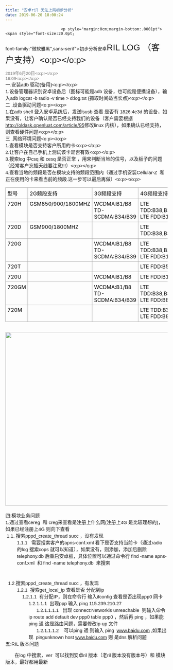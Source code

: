 ```yaml
---
title: "安卓ril 无法上网初步分析"
date: 2019-06-20 18:00:24
---
```




                            <p style="margin:0cm;margin-bottom:.0001pt"><span style="font-size:20.0pt;
font-family:&quot;微软雅黑&quot;,sans-serif">初步分析安卓</span><span lang="EN-US" style="font-size:
20.0pt;font-family:&quot;Calibri Light&quot;,sans-serif">RIL LOG </span><span style="font-size:20.0pt;font-family:&quot;微软雅黑&quot;,sans-serif">（客户支持）</span><span lang="EN-US" style="font-size:20.0pt;font-family:&quot;Calibri&quot;,sans-serif"><o:p></o:p></span></p><p style="margin:0cm;margin-bottom:.0001pt"><span lang="EN-US" style="font-size:
10.0pt;font-family:&quot;Calibri&quot;,sans-serif;color:#767676">2019</span><span style="font-size:10.0pt;font-family:&quot;微软雅黑&quot;,sans-serif;color:#767676">年</span><span lang="EN-US" style="font-size:10.0pt;font-family:&quot;Calibri&quot;,sans-serif;color:#767676">6</span><span style="font-size:10.0pt;font-family:&quot;微软雅黑&quot;,sans-serif;color:#767676">月</span><span lang="EN-US" style="font-size:10.0pt;font-family:&quot;Calibri&quot;,sans-serif;color:#767676">20</span><span style="font-size:10.0pt;font-family:&quot;微软雅黑&quot;,sans-serif;color:#767676">日</span><span lang="EN-US" style="font-size:10.0pt;font-family:&quot;Calibri&quot;,sans-serif;color:#767676"><o:p></o:p></span></p><p style="margin:0cm;margin-bottom:.0001pt"><span lang="EN-US" style="font-size:
10.0pt;font-family:&quot;Calibri&quot;,sans-serif;color:#767676">16:09<o:p></o:p></span></p><p style="margin:0cm;margin-bottom:.0001pt"><span style="font-size:11.0pt;
font-family:&quot;微软雅黑&quot;,sans-serif">一</span><span lang="EN-US" style="font-size:11.0pt;
font-family:&quot;Calibri&quot;,sans-serif">.</span><span style="font-size:11.0pt;
font-family:&quot;微软雅黑&quot;,sans-serif">安装</span><span lang="EN-US" style="font-size:11.0pt;
font-family:&quot;Calibri&quot;,sans-serif">adb </span><span style="font-size:11.0pt;
font-family:&quot;微软雅黑&quot;,sans-serif">驱动<span lang="EN-US">(</span>备用<span lang="EN-US">)</span></span><span lang="EN-US" style="font-size:11.0pt;font-family:&quot;Calibri&quot;,sans-serif"><o:p></o:p></span></p><p style="margin:0cm;margin-bottom:.0001pt"><span lang="EN-US" style="font-size:
11.0pt;font-family:&quot;Calibri&quot;,sans-serif">1.</span><span style="font-size:11.0pt;
font-family:&quot;微软雅黑&quot;,sans-serif">设备管理器识别安卓设备后（图标可能是<span lang="EN-US">adb </span>设备，也可能是便携设备），输入<span lang="EN-US">adb logcat -b radio -v time &gt; d:log.txt (</span>抓取时间适当长点<span lang="EN-US">)</span></span><span lang="EN-US" style="font-size:11.0pt;font-family:
&quot;Calibri&quot;,sans-serif"><o:p></o:p></span></p><p style="margin:0cm;margin-bottom:.0001pt"><span style="font-size:11.0pt;
font-family:&quot;微软雅黑&quot;,sans-serif">二<span lang="EN-US"> ,</span>设备驱动问题<span lang="EN-US"><o:p></o:p></span></span></p><p style="margin:0cm;margin-bottom:.0001pt"><span lang="EN-US" style="font-size:
11.0pt;font-family:&quot;Calibri&quot;,sans-serif">1.</span><span style="font-size:11.0pt;
font-family:&quot;微软雅黑&quot;,sans-serif">在<span lang="EN-US">adb shell </span>登入安卓系统后，发送<span lang="EN-US">lsusb </span>查看 是否有<span lang="EN-US"> 1826:4e3d </span>的设备，如果没有，让客户确认是否已经支持我们的设备（客户需要根据</span><span lang="EN-US"><a href="http://oldask.openluat.com/article/95">http://oldask.openluat.com/article/95</a></span><span style="font-size:11.0pt;font-family:&quot;微软雅黑&quot;,sans-serif">修改<span lang="EN-US">linux
</span>内核），如果确认已经支持，则查看硬件问题</span><span lang="EN-US" style="font-size:11.0pt;
font-family:&quot;Calibri&quot;,sans-serif"><o:p></o:p></span></p><p style="margin:0cm;margin-bottom:.0001pt"><span style="font-size:11.0pt;
font-family:&quot;微软雅黑&quot;,sans-serif">三 </span><span lang="EN-US" style="font-size:11.0pt;
font-family:&quot;Calibri&quot;,sans-serif">,</span><span style="font-size:11.0pt;
font-family:&quot;微软雅黑&quot;,sans-serif">网络环境问题</span><span lang="EN-US" style="font-size:
11.0pt;font-family:&quot;Calibri&quot;,sans-serif"><o:p></o:p></span></p><p style="margin:0cm;margin-bottom:.0001pt"><span lang="EN-US" style="font-size:
11.0pt;font-family:&quot;Calibri&quot;,sans-serif">1.</span><span style="font-size:11.0pt;
font-family:&quot;微软雅黑&quot;,sans-serif">查看模块是否支持客户所用的卡</span><span lang="EN-US" style="font-size:11.0pt;font-family:&quot;Calibri&quot;,sans-serif"><o:p></o:p></span></p><p style="margin:0cm;margin-bottom:.0001pt"><span lang="EN-US" style="font-size:
11.0pt;font-family:&quot;Calibri&quot;,sans-serif">2.</span><span style="font-size:11.0pt;
font-family:&quot;微软雅黑&quot;,sans-serif">让客户在自己手机上测试该卡是否有效</span><span lang="EN-US" style="font-size:11.0pt;font-family:&quot;Calibri&quot;,sans-serif"><o:p></o:p></span></p><p style="margin:0cm;margin-bottom:.0001pt"><span lang="EN-US" style="font-size:
11.0pt;font-family:&quot;Calibri&quot;,sans-serif">3.</span><span style="font-size:11.0pt;
font-family:&quot;微软雅黑&quot;,sans-serif">搜索</span><span lang="EN-US" style="font-size:11.0pt;
font-family:&quot;Calibri&quot;,sans-serif">log</span><span lang="EN-US" style="font-size:
11.0pt;font-family:&quot;微软雅黑&quot;,sans-serif"> </span><span style="font-size:11.0pt;
font-family:&quot;微软雅黑&quot;,sans-serif">中<span lang="EN-US">csq </span>和<span lang="EN-US">
cesq </span>是否正常 ，用来判断当地的信号，以及板子的问题（经常客户忘插天线要注意</span><span lang="EN-US" style="font-size:11.0pt;font-family:&quot;Calibri&quot;,sans-serif">!!!</span><span style="font-size:11.0pt;font-family:&quot;微软雅黑&quot;,sans-serif">）</span><span lang="EN-US" style="font-size:11.0pt;font-family:&quot;Calibri&quot;,sans-serif"><o:p></o:p></span></p><p style="margin:0cm;margin-bottom:.0001pt"><span lang="EN-US" style="font-size:
11.0pt;font-family:&quot;Calibri&quot;,sans-serif">4.</span><span style="font-size:11.0pt;
font-family:&quot;微软雅黑&quot;,sans-serif">查看当地的频段是否在模块支持的频段范围内（通过手机安装</span><span lang="EN-US" style="font-size:11.0pt;font-family:&quot;Calibri&quot;,sans-serif">Cellular-Z&nbsp; </span><span style="font-size:11.0pt;
font-family:&quot;微软雅黑&quot;,sans-serif">和正在使用的卡来看当前的频段</span><span lang="EN-US" style="font-size:11.0pt;font-family:&quot;Calibri&quot;,sans-serif">.</span><span style="font-size:11.0pt;font-family:&quot;微软雅黑&quot;,sans-serif">这一步可以最后再做）</span><span lang="EN-US" style="font-size:11.0pt;font-family:&quot;Calibri&quot;,sans-serif"><o:p></o:p></span></p><table class="MsoNormalTable" border="1" cellspacing="0" cellpadding="0" title="" summary="" style="border: none;">
 <tbody><tr>
  <td width="64" valign="top" style="width:48.0pt;border:solid #A3A3A3 1.0pt;
  padding:4.0pt 4.0pt 4.0pt 4.0pt">
  <p style="margin:0cm;margin-bottom:.0001pt"><span style="color:windowtext">型号<span lang="EN-US"><o:p></o:p></span></span></p>
  </td>
  <td width="165" valign="top" style="width:123.75pt;border:solid #A3A3A3 1.0pt;
  border-left:none;mso-border-left-alt:solid #A3A3A3 1.0pt;padding:4.0pt 4.0pt 4.0pt 4.0pt">
  <p style="margin:0cm;margin-bottom:.0001pt"><span lang="EN-US" style="color:windowtext">2G</span><span style="color:windowtext">频段支持<span lang="EN-US"><o:p></o:p></span></span></p>
  </td>
  <td width="149" valign="top" style="width:111.75pt;border:solid #A3A3A3 1.0pt;
  border-left:none;mso-border-left-alt:solid #A3A3A3 1.0pt;padding:4.0pt 4.0pt 4.0pt 4.0pt">
  <p style="margin:0cm;margin-bottom:.0001pt"><span lang="EN-US" style="color:windowtext">3G</span><span style="color:windowtext">频段支持<span lang="EN-US"><o:p></o:p></span></span></p>
  </td>
  <td width="178" valign="top" style="width:133.65pt;border:solid #A3A3A3 1.0pt;
  border-left:none;mso-border-left-alt:solid #A3A3A3 1.0pt;padding:4.0pt 4.0pt 4.0pt 4.0pt">
  <p style="margin:0cm;margin-bottom:.0001pt"><span lang="EN-US" style="color:windowtext">4G</span><span style="color:windowtext">频段支持<span lang="EN-US"><o:p></o:p></span></span></p>
  </td>
 </tr>
 <tr>
  <td width="64" valign="top" style="width:48.0pt;border:solid #A3A3A3 1.0pt;
  border-top:none;mso-border-top-alt:solid #A3A3A3 1.0pt;padding:4.0pt 4.0pt 4.0pt 4.0pt">
  <p style="margin:0cm;margin-bottom:.0001pt"><span lang="EN-US" style="color:windowtext">720H<o:p></o:p></span></p>
  </td>
  <td width="167" valign="top" style="width:125.15pt;border-top:none;border-left:
  none;border-bottom:solid #A3A3A3 1.0pt;border-right:solid #A3A3A3 1.0pt;
  mso-border-top-alt:solid #A3A3A3 1.0pt;mso-border-left-alt:solid #A3A3A3 1.0pt;
  padding:4.0pt 4.0pt 4.0pt 4.0pt">
  <p style="margin:0cm;margin-bottom:.0001pt"><span lang="EN-US" style="color:windowtext">GSM850/900/1800MHZ<o:p></o:p></span></p>
  </td>
  <td width="151" valign="top" style="width:113.2pt;border-top:none;border-left:
  none;border-bottom:solid #A3A3A3 1.0pt;border-right:solid #A3A3A3 1.0pt;
  mso-border-top-alt:solid #A3A3A3 1.0pt;mso-border-left-alt:solid #A3A3A3 1.0pt;
  padding:4.0pt 4.0pt 4.0pt 4.0pt">
  <p style="margin:0cm;margin-bottom:.0001pt"><span lang="EN-US" style="color:windowtext">WCDMA:B1/B8<o:p></o:p></span></p>
  <p style="margin:0cm;margin-bottom:.0001pt"><span lang="EN-US" style="color:windowtext">TD-SCDMA:B34/B39<o:p></o:p></span></p>
  </td>
  <td width="199" valign="top" style="width:149.2pt;border-top:none;border-left:
  none;border-bottom:solid #A3A3A3 1.0pt;border-right:solid #A3A3A3 1.0pt;
  mso-border-top-alt:solid #A3A3A3 1.0pt;mso-border-left-alt:solid #A3A3A3 1.0pt;
  padding:4.0pt 4.0pt 4.0pt 4.0pt">
  <p style="margin:0cm;margin-bottom:.0001pt"><span lang="EN-US" style="color:windowtext">LTE TDD:B38,B39,B40,B41<o:p></o:p></span></p>
  <p style="margin:0cm;margin-bottom:.0001pt"><span lang="EN-US" style="color:windowtext">LTE FDD:B1,B3,B5,B8<o:p></o:p></span></p>
  </td>
 </tr>
 <tr>
  <td width="64" valign="top" style="width:48.0pt;border:solid #A3A3A3 1.0pt;
  border-top:none;mso-border-top-alt:solid #A3A3A3 1.0pt;padding:4.0pt 4.0pt 4.0pt 4.0pt">
  <p style="margin:0cm;margin-bottom:.0001pt"><span lang="EN-US" style="color:windowtext">720D<o:p></o:p></span></p>
  </td>
  <td width="165" valign="top" style="width:123.75pt;border-top:none;border-left:
  none;border-bottom:solid #A3A3A3 1.0pt;border-right:solid #A3A3A3 1.0pt;
  mso-border-top-alt:solid #A3A3A3 1.0pt;mso-border-left-alt:solid #A3A3A3 1.0pt;
  padding:4.0pt 4.0pt 4.0pt 4.0pt">
  <p style="margin:0cm;margin-bottom:.0001pt"><span lang="EN-US" style="color:windowtext">GSM900/1800MHZ<o:p></o:p></span></p>
  </td>
  <td width="149" valign="top" style="width:111.75pt;border-top:none;border-left:
  none;border-bottom:solid #A3A3A3 1.0pt;border-right:solid #A3A3A3 1.0pt;
  mso-border-top-alt:solid #A3A3A3 1.0pt;mso-border-left-alt:solid #A3A3A3 1.0pt;
  padding:4.0pt 4.0pt 4.0pt 4.0pt">
  <p style="margin:0cm;margin-bottom:.0001pt"><span lang="EN-US" style="font-size:11.0pt;font-family:&quot;Calibri&quot;,sans-serif;color:windowtext">&nbsp;<o:p></o:p></span></p>
  </td>
  <td width="199" valign="top" style="width:149.2pt;border-top:none;border-left:
  none;border-bottom:solid #A3A3A3 1.0pt;border-right:solid #A3A3A3 1.0pt;
  mso-border-top-alt:solid #A3A3A3 1.0pt;mso-border-left-alt:solid #A3A3A3 1.0pt;
  padding:4.0pt 4.0pt 4.0pt 4.0pt">
  <p style="margin:0cm;margin-bottom:.0001pt"><span lang="EN-US" style="color:windowtext">LTE TDD:B38,B39,B40,B41<o:p></o:p></span></p>
  </td>
 </tr>
 <tr>
  <td width="64" valign="top" style="width:48.0pt;border:solid #A3A3A3 1.0pt;
  border-top:none;mso-border-top-alt:solid #A3A3A3 1.0pt;padding:4.0pt 4.0pt 4.0pt 4.0pt">
  <p style="margin:0cm;margin-bottom:.0001pt"><span lang="EN-US" style="color:windowtext">720G<o:p></o:p></span></p>
  </td>
  <td width="165" valign="top" style="width:123.75pt;border-top:none;border-left:
  none;border-bottom:solid #A3A3A3 1.0pt;border-right:solid #A3A3A3 1.0pt;
  mso-border-top-alt:solid #A3A3A3 1.0pt;mso-border-left-alt:solid #A3A3A3 1.0pt;
  padding:4.0pt 4.0pt 4.0pt 4.0pt">
  <p style="margin:0cm;margin-bottom:.0001pt"><span lang="EN-US" style="font-size:11.0pt;font-family:&quot;Calibri&quot;,sans-serif;color:windowtext">&nbsp;<o:p></o:p></span></p>
  </td>
  <td width="151" valign="top" style="width:113.2pt;border-top:none;border-left:
  none;border-bottom:solid #A3A3A3 1.0pt;border-right:solid #A3A3A3 1.0pt;
  mso-border-top-alt:solid #A3A3A3 1.0pt;mso-border-left-alt:solid #A3A3A3 1.0pt;
  padding:4.0pt 4.0pt 4.0pt 4.0pt">
  <p style="margin:0cm;margin-bottom:.0001pt"><span lang="EN-US" style="color:windowtext">WCDMA:B1/B8<o:p></o:p></span></p>
  <p style="margin:0cm;margin-bottom:.0001pt"><span lang="EN-US" style="color:windowtext">TD-SCDMA:B34/B39<o:p></o:p></span></p>
  </td>
  <td width="199" valign="top" style="width:149.2pt;border-top:none;border-left:
  none;border-bottom:solid #A3A3A3 1.0pt;border-right:solid #A3A3A3 1.0pt;
  mso-border-top-alt:solid #A3A3A3 1.0pt;mso-border-left-alt:solid #A3A3A3 1.0pt;
  padding:4.0pt 4.0pt 4.0pt 4.0pt">
  <p style="margin:0cm;margin-bottom:.0001pt"><span lang="EN-US" style="color:windowtext">LTE TDD:B38,B39,B40,B41<o:p></o:p></span></p>
  <p style="margin:0cm;margin-bottom:.0001pt"><span lang="EN-US" style="color:windowtext">LTE FDD:B1,B3,B5,B8<o:p></o:p></span></p>
  </td>
 </tr>
 <tr>
  <td width="64" valign="top" style="width:48.0pt;border:solid #A3A3A3 1.0pt;
  border-top:none;mso-border-top-alt:solid #A3A3A3 1.0pt;padding:4.0pt 4.0pt 4.0pt 4.0pt">
  <p style="margin:0cm;margin-bottom:.0001pt"><span lang="EN-US" style="color:windowtext">720T<o:p></o:p></span></p>
  </td>
  <td width="165" valign="top" style="width:123.75pt;border-top:none;border-left:
  none;border-bottom:solid #A3A3A3 1.0pt;border-right:solid #A3A3A3 1.0pt;
  mso-border-top-alt:solid #A3A3A3 1.0pt;mso-border-left-alt:solid #A3A3A3 1.0pt;
  padding:4.0pt 4.0pt 4.0pt 4.0pt">
  <p style="margin:0cm;margin-bottom:.0001pt"><span lang="EN-US" style="font-size:11.0pt;font-family:&quot;Calibri&quot;,sans-serif;color:windowtext">&nbsp;<o:p></o:p></span></p>
  </td>
  <td width="149" valign="top" style="width:111.75pt;border-top:none;border-left:
  none;border-bottom:solid #A3A3A3 1.0pt;border-right:solid #A3A3A3 1.0pt;
  mso-border-top-alt:solid #A3A3A3 1.0pt;mso-border-left-alt:solid #A3A3A3 1.0pt;
  padding:4.0pt 4.0pt 4.0pt 4.0pt">
  <p style="margin:0cm;margin-bottom:.0001pt"><span lang="EN-US" style="font-size:11.0pt;font-family:&quot;Calibri&quot;,sans-serif;color:windowtext">&nbsp;<o:p></o:p></span></p>
  </td>
  <td width="178" valign="top" style="width:133.65pt;border-top:none;border-left:
  none;border-bottom:solid #A3A3A3 1.0pt;border-right:solid #A3A3A3 1.0pt;
  mso-border-top-alt:solid #A3A3A3 1.0pt;mso-border-left-alt:solid #A3A3A3 1.0pt;
  padding:4.0pt 4.0pt 4.0pt 4.0pt">
  <p style="margin:0cm;margin-bottom:.0001pt"><span lang="EN-US" style="color:windowtext">LTE FDD:B5<o:p></o:p></span></p>
  </td>
 </tr>
 <tr>
  <td width="64" valign="top" style="width:48.0pt;border:solid #A3A3A3 1.0pt;
  border-top:none;mso-border-top-alt:solid #A3A3A3 1.0pt;padding:4.0pt 4.0pt 4.0pt 4.0pt">
  <p style="margin:0cm;margin-bottom:.0001pt"><span lang="EN-US" style="color:windowtext">720U<o:p></o:p></span></p>
  </td>
  <td width="165" valign="top" style="width:123.75pt;border-top:none;border-left:
  none;border-bottom:solid #A3A3A3 1.0pt;border-right:solid #A3A3A3 1.0pt;
  mso-border-top-alt:solid #A3A3A3 1.0pt;mso-border-left-alt:solid #A3A3A3 1.0pt;
  padding:4.0pt 4.0pt 4.0pt 4.0pt">
  <p style="margin:0cm;margin-bottom:.0001pt"><span lang="EN-US" style="font-size:11.0pt;font-family:&quot;Calibri&quot;,sans-serif;color:windowtext">&nbsp;<o:p></o:p></span></p>
  </td>
  <td width="149" valign="top" style="width:111.75pt;border-top:none;border-left:
  none;border-bottom:solid #A3A3A3 1.0pt;border-right:solid #A3A3A3 1.0pt;
  mso-border-top-alt:solid #A3A3A3 1.0pt;mso-border-left-alt:solid #A3A3A3 1.0pt;
  padding:4.0pt 4.0pt 4.0pt 4.0pt">
  <p style="margin:0cm;margin-bottom:.0001pt"><span lang="EN-US" style="color:windowtext">WCDMA:B1/B8<o:p></o:p></span></p>
  </td>
  <td width="189" valign="top" style="width:141.7pt;border-top:none;border-left:
  none;border-bottom:solid #A3A3A3 1.0pt;border-right:solid #A3A3A3 1.0pt;
  mso-border-top-alt:solid #A3A3A3 1.0pt;mso-border-left-alt:solid #A3A3A3 1.0pt;
  padding:4.0pt 4.0pt 4.0pt 4.0pt">
  <p style="margin:0cm;margin-bottom:.0001pt"><span lang="EN-US" style="color:windowtext">LTE FDD:B1,B3,B5,B8<o:p></o:p></span></p>
  </td>
 </tr>
 <tr>
  <td width="64" valign="top" style="width:48.0pt;border:solid #A3A3A3 1.0pt;
  border-top:none;mso-border-top-alt:solid #A3A3A3 1.0pt;padding:4.0pt 4.0pt 4.0pt 4.0pt">
  <p style="margin:0cm;margin-bottom:.0001pt"><span lang="EN-US" style="color:windowtext">720GM<o:p></o:p></span></p>
  </td>
  <td width="165" valign="top" style="width:123.75pt;border-top:none;border-left:
  none;border-bottom:solid #A3A3A3 1.0pt;border-right:solid #A3A3A3 1.0pt;
  mso-border-top-alt:solid #A3A3A3 1.0pt;mso-border-left-alt:solid #A3A3A3 1.0pt;
  padding:4.0pt 4.0pt 4.0pt 4.0pt">
  <p style="margin:0cm;margin-bottom:.0001pt"><span lang="EN-US" style="font-size:11.0pt;font-family:&quot;Calibri&quot;,sans-serif;color:windowtext">&nbsp;<o:p></o:p></span></p>
  </td>
  <td width="151" valign="top" style="width:113.2pt;border-top:none;border-left:
  none;border-bottom:solid #A3A3A3 1.0pt;border-right:solid #A3A3A3 1.0pt;
  mso-border-top-alt:solid #A3A3A3 1.0pt;mso-border-left-alt:solid #A3A3A3 1.0pt;
  padding:4.0pt 4.0pt 4.0pt 4.0pt">
  <p style="margin:0cm;margin-bottom:.0001pt"><span lang="EN-US" style="color:windowtext">WCDMA:B1/B8<o:p></o:p></span></p>
  <p style="margin:0cm;margin-bottom:.0001pt"><span lang="EN-US" style="color:windowtext">TD-SCDMA:B34/B39<o:p></o:p></span></p>
  </td>
  <td width="199" valign="top" style="width:149.2pt;border-top:none;border-left:
  none;border-bottom:solid #A3A3A3 1.0pt;border-right:solid #A3A3A3 1.0pt;
  mso-border-top-alt:solid #A3A3A3 1.0pt;mso-border-left-alt:solid #A3A3A3 1.0pt;
  padding:4.0pt 4.0pt 4.0pt 4.0pt">
  <p style="margin:0cm;margin-bottom:.0001pt"><span lang="EN-US" style="color:windowtext">LTE TDD:B38,B39,B40,B41<o:p></o:p></span></p>
  <p style="margin:0cm;margin-bottom:.0001pt"><span lang="EN-US" style="color:windowtext">LTE FDD:B8<o:p></o:p></span></p>
  </td>
 </tr>
 <tr>
  <td width="64" valign="top" style="width:48.0pt;border:solid #A3A3A3 1.0pt;
  border-top:none;mso-border-top-alt:solid #A3A3A3 1.0pt;padding:4.0pt 4.0pt 4.0pt 4.0pt">
  <p style="margin:0cm;margin-bottom:.0001pt"><span lang="EN-US" style="color:windowtext">720M<o:p></o:p></span></p>
  </td>
  <td width="165" valign="top" style="width:123.75pt;border-top:none;border-left:
  none;border-bottom:solid #A3A3A3 1.0pt;border-right:solid #A3A3A3 1.0pt;
  mso-border-top-alt:solid #A3A3A3 1.0pt;mso-border-left-alt:solid #A3A3A3 1.0pt;
  padding:4.0pt 4.0pt 4.0pt 4.0pt">
  <p style="margin:0cm;margin-bottom:.0001pt"><span lang="EN-US" style="font-size:11.0pt;font-family:&quot;Calibri&quot;,sans-serif;color:windowtext">&nbsp;<o:p></o:p></span></p>
  </td>
  <td width="149" valign="top" style="width:111.75pt;border-top:none;border-left:
  none;border-bottom:solid #A3A3A3 1.0pt;border-right:solid #A3A3A3 1.0pt;
  mso-border-top-alt:solid #A3A3A3 1.0pt;mso-border-left-alt:solid #A3A3A3 1.0pt;
  padding:4.0pt 4.0pt 4.0pt 4.0pt">
  <p style="margin:0cm;margin-bottom:.0001pt"><span lang="EN-US" style="font-size:11.0pt;font-family:&quot;Calibri&quot;,sans-serif;color:windowtext">&nbsp;<o:p></o:p></span></p>
  </td>
  <td width="178" valign="top" style="width:133.65pt;border-top:none;border-left:
  none;border-bottom:solid #A3A3A3 1.0pt;border-right:solid #A3A3A3 1.0pt;
  mso-border-top-alt:solid #A3A3A3 1.0pt;mso-border-left-alt:solid #A3A3A3 1.0pt;
  padding:4.0pt 4.0pt 4.0pt 4.0pt">
  <p style="margin:0cm;margin-bottom:.0001pt"><span lang="EN-US" style="color:windowtext">LTE TDD:B39<o:p></o:p></span></p>
  <p style="margin:0cm;margin-bottom:.0001pt"><span lang="EN-US" style="color:windowtext">LTE FDD:B8<o:p></o:p></span></p>
  </td>
 </tr>
</tbody></table><p style="margin:0cm;margin-bottom:.0001pt"><span lang="EN-US" style="font-size:
11.0pt;font-family:&quot;Calibri&quot;,sans-serif">&nbsp;<o:p></o:p></span></p><p style="margin:0cm;margin-bottom:.0001pt"><img src="http://oldask.openluat.com/image/show/attachments-2019-06-iL3g3c1C5d0b596d56a9c.jpg" class="img-responsive" style="width: 540px;"><span lang="EN-US" style="font-size:
11.0pt;font-family:&quot;Calibri&quot;,sans-serif;mso-no-proof:yes"><span style="font-size: 11pt; font-family: 微软雅黑, sans-serif;"><br></span></span></p><p style="margin:0cm;margin-bottom:.0001pt"><span lang="EN-US" style="font-size:
11.0pt;font-family:&quot;Calibri&quot;,sans-serif;mso-no-proof:yes"><span style="font-size: 11pt; font-family: 微软雅黑, sans-serif;"><br></span></span></p><p style="margin:0cm;margin-bottom:.0001pt"><span lang="EN-US" style="font-size:
11.0pt;font-family:&quot;Calibri&quot;,sans-serif;mso-no-proof:yes"><span style="font-size: 11pt; font-family: 微软雅黑, sans-serif;">四</span><span lang="EN-US" style="font-size: 11pt;">:</span><span style="font-size: 11pt; font-family: 微软雅黑, sans-serif;">模块业务问题</span></span></p><p style="margin:0cm;margin-bottom:.0001pt"><span lang="EN-US" style="font-size:
11.0pt;font-family:&quot;Calibri&quot;,sans-serif">1.</span><span style="font-size:11.0pt;
font-family:&quot;微软雅黑&quot;,sans-serif">通过查看</span><span lang="EN-US" style="font-size:
11.0pt;font-family:&quot;Calibri&quot;,sans-serif">cereg</span><span lang="EN-US" style="font-size:11.0pt;font-family:&quot;微软雅黑&quot;,sans-serif">&nbsp; </span><span style="font-size:11.0pt;
font-family:&quot;微软雅黑&quot;,sans-serif">和<span lang="EN-US"> creg</span>来查看是注册上什么网<span lang="EN-US">(</span>注册上<span lang="EN-US">4G </span>是比较理想的<span lang="EN-US">)</span>，如果已经注册上</span><span lang="EN-US" style="font-size:11.0pt;font-family:&quot;Calibri&quot;,sans-serif">4G </span><span style="font-size:11.0pt;font-family:&quot;微软雅黑&quot;,sans-serif">则向下查看</span><span lang="EN-US" style="font-size:11.0pt;font-family:&quot;Calibri&quot;,sans-serif"><o:p></o:p></span></p><p style="margin:0cm;margin-bottom:.0001pt"><span lang="EN-US" style="font-size:
11.0pt;font-family:&quot;微软雅黑&quot;,sans-serif">&nbsp;1.1. </span><span style="font-size:11.0pt;
font-family:&quot;微软雅黑&quot;,sans-serif">搜索</span><span lang="EN-US" style="font-size:11.0pt;
font-family:&quot;Calibri&quot;,sans-serif">pppd_create_thread succ</span><span lang="EN-US" style="font-size:11.0pt;font-family:&quot;微软雅黑&quot;,sans-serif"> </span><span style="font-size:11.0pt;font-family:&quot;微软雅黑&quot;,sans-serif">，没有发现</span><span lang="EN-US" style="font-size:11.0pt;font-family:&quot;Calibri&quot;,sans-serif"><o:p></o:p></span></p><p style="margin-top:0cm;margin-right:0cm;margin-bottom:0cm;margin-left:27.0pt;
margin-bottom:.0001pt"><span lang="EN-US" style="font-size:11.0pt;font-family:
&quot;Calibri&quot;,sans-serif">1.1.1&nbsp;&nbsp; </span><span style="font-size:11.0pt;font-family:&quot;微软雅黑&quot;,sans-serif">需要搜索客户的</span><span lang="EN-US" style="font-size:11.0pt;font-family:&quot;Calibri&quot;,sans-serif">apns-conf.xml
</span><span style="font-size:11.0pt;font-family:&quot;微软雅黑&quot;,sans-serif">看下是否支持当前卡（通过radio 的log 搜索cops 就可以知道），如果没有，则添加，添加后删除<span lang="EN-US">telephony.db </span>后重启安卓板，具体位置可以通过命令行 </span><span lang="EN-US" style="font-size:11.0pt;font-family:&quot;Calibri&quot;,sans-serif">find</span><span lang="EN-US" style="font-size:11.0pt;font-family:&quot;微软雅黑&quot;,sans-serif"> -name </span><span lang="EN-US" style="font-size:11.0pt;font-family:&quot;Calibri&quot;,sans-serif">apns-conf.xml&nbsp; </span><span style="font-size:11.0pt;
font-family:&quot;微软雅黑&quot;,sans-serif">和 </span><span lang="EN-US" style="font-size:11.0pt;
font-family:&quot;Calibri&quot;,sans-serif">find</span><span lang="EN-US" style="font-size:
11.0pt;font-family:&quot;微软雅黑&quot;,sans-serif"> -name telephony.db</span><span lang="EN-US" style="font-size:11.0pt;font-family:&quot;Calibri&quot;,sans-serif">&nbsp; </span><span style="font-size:11.0pt;
font-family:&quot;微软雅黑&quot;,sans-serif">来搜索</span><span lang="EN-US" style="font-size:
11.0pt;font-family:&quot;Calibri&quot;,sans-serif"><o:p></o:p></span></p><p><cite><span lang="EN-US" style="font-size:9.0pt;font-family:&quot;Calibri&quot;,sans-serif;
mso-bidi-font-family:宋体;color:#595959">&nbsp;</span></cite><span lang="EN-US" style="font-size:11.0pt;font-family:&quot;Calibri&quot;,sans-serif"><o:p></o:p></span></p><p style="margin:0cm;margin-bottom:.0001pt"><span lang="EN-US" style="font-size:
11.0pt;font-family:&quot;Calibri&quot;,sans-serif">&nbsp;
1.2.</span><span style="font-size:11.0pt;font-family:&quot;微软雅黑&quot;,sans-serif">搜索</span><span lang="EN-US" style="font-size:11.0pt;font-family:&quot;Calibri&quot;,sans-serif">pppd_create_thread
succ</span><span lang="EN-US" style="font-size:11.0pt;font-family:&quot;微软雅黑&quot;,sans-serif">
</span><span style="font-size:11.0pt;font-family:&quot;微软雅黑&quot;,sans-serif">，有发现</span><span lang="EN-US" style="font-size:11.0pt;font-family:&quot;Calibri&quot;,sans-serif"><o:p></o:p></span></p><p style="margin-top:0cm;margin-right:0cm;margin-bottom:0cm;margin-left:27.0pt;
margin-bottom:.0001pt"><span lang="EN-US" style="font-size:11.0pt;font-family:
&quot;Calibri&quot;,sans-serif">1.2.1</span><span lang="EN-US" style="font-size:11.0pt;
font-family:&quot;微软雅黑&quot;,sans-serif">&nbsp; </span><span style="font-size:11.0pt;font-family:&quot;微软雅黑&quot;,sans-serif">搜索</span><span lang="EN-US" style="font-size:11.0pt;font-family:&quot;Calibri&quot;,sans-serif">get_local_ip
</span><span style="font-size:11.0pt;font-family:&quot;微软雅黑&quot;,sans-serif">查看是否 分配到<span lang="EN-US">ip</span></span><span lang="EN-US" style="font-size:11.0pt;font-family:
&quot;Calibri&quot;,sans-serif"><o:p></o:p></span></p><p style="margin-top:0cm;margin-right:0cm;margin-bottom:0cm;margin-left:27.0pt;
margin-bottom:.0001pt"><span lang="EN-US" style="font-size:11.0pt;font-family:
&quot;微软雅黑&quot;,sans-serif">&nbsp;&nbsp;&nbsp; </span><span lang="EN-US" style="font-size:11.0pt;font-family:&quot;Calibri&quot;,sans-serif">1.2.1.1</span><span lang="EN-US" style="font-size:11.0pt;font-family:&quot;微软雅黑&quot;,sans-serif">&nbsp; </span><span style="font-size:11.0pt;
font-family:&quot;微软雅黑&quot;,sans-serif">有分配</span><span lang="EN-US" style="font-size:
11.0pt;font-family:&quot;Calibri&quot;,sans-serif">IP</span><span style="font-size:11.0pt;
font-family:&quot;微软雅黑&quot;,sans-serif">，则在命令行 输入<span lang="EN-US">ifconfig </span>查看是否出现<span lang="EN-US">ppp0 </span>网卡</span><span lang="EN-US" style="font-size:11.0pt;
font-family:&quot;Calibri&quot;,sans-serif"><o:p></o:p></span></p><p style="margin-top:0cm;margin-right:0cm;margin-bottom:0cm;margin-left:54.0pt;
margin-bottom:.0001pt"><span lang="EN-US" style="font-size:11.0pt;font-family:
&quot;Calibri&quot;,sans-serif">1.2.1.1.1&nbsp; </span><span style="font-size:11.0pt;font-family:&quot;微软雅黑&quot;,sans-serif">出现</span><span lang="EN-US" style="font-size:11.0pt;font-family:&quot;Calibri&quot;,sans-serif">ppp </span><span style="font-size:11.0pt;font-family:&quot;微软雅黑&quot;,sans-serif">输入<span lang="EN-US"> ping
115.239.210.27</span></span><span lang="EN-US" style="font-size:11.0pt;
font-family:&quot;Calibri&quot;,sans-serif"><o:p></o:p></span></p><p style="margin-top:0cm;margin-right:0cm;margin-bottom:0cm;margin-left:54.0pt;
margin-bottom:.0001pt"><span lang="EN-US" style="font-size:11.0pt;font-family:
&quot;微软雅黑&quot;,sans-serif">&nbsp;&nbsp;&nbsp;&nbsp;&nbsp; </span><span lang="EN-US" style="font-size:11.0pt;font-family:&quot;Calibri&quot;,sans-serif">1.2.1.1.1.1&nbsp;&nbsp; </span><span style="font-size:11.0pt;
font-family:&quot;微软雅黑&quot;,sans-serif">出现<span lang="EN-US"> connect:Networkis unreachable&nbsp; </span>则输入命令<span lang="EN-US">&nbsp; ip route add default dev ppp0 table ppp0 </span>，然后再<span lang="EN-US"> ping </span>，如果能<span lang="EN-US"> ping </span>通 这是路由问题，需要修改<span lang="EN-US">ip-up </span>文件</span><span lang="EN-US" style="font-size:11.0pt;
font-family:&quot;Calibri&quot;,sans-serif"><o:p></o:p></span></p><p style="margin-top:0cm;margin-right:0cm;margin-bottom:0cm;margin-left:54.0pt;
margin-bottom:.0001pt"><span lang="EN-US" style="font-size:11.0pt;font-family:
&quot;微软雅黑&quot;,sans-serif">&nbsp;&nbsp;&nbsp;&nbsp;&nbsp; </span><span lang="EN-US" style="font-size:11.0pt;font-family:&quot;Calibri&quot;,sans-serif">1.2.1.1.1.2&nbsp;&nbsp;&nbsp; </span><span style="font-size:11.0pt;
font-family:&quot;微软雅黑&quot;,sans-serif">可以</span><span lang="EN-US" style="font-size:11.0pt;
font-family:&quot;Calibri&quot;,sans-serif">ping </span><span style="font-size:11.0pt;
font-family:&quot;微软雅黑&quot;,sans-serif">通 则输入<span lang="EN-US"> ping&nbsp; </span></span><span lang="EN-US"><a href="http://www.baidu.com/"><span style="font-size:11.0pt;font-family:&quot;微软雅黑&quot;,sans-serif">www.baidu.com</span></a></span><span lang="EN-US" style="font-size:11.0pt;font-family:&quot;微软雅黑&quot;,sans-serif"> ,</span><span style="font-size:11.0pt;font-family:&quot;微软雅黑&quot;,sans-serif">如果出现<span lang="EN-US">&nbsp; pingunknown host&nbsp;</span></span><span lang="EN-US"><a href="http://www.baidu.com/"><span style="font-size: 10.5pt; font-family: 微软雅黑, sans-serif; background-image: initial; background-position: initial; background-size: initial; background-repeat: initial; background-attachment: initial; background-origin: initial; background-clip: initial;">www.baidu.com</span></a></span><span lang="EN-US" style="font-size:11.0pt;font-family:&quot;微软雅黑&quot;,sans-serif"> </span><span style="font-size:11.0pt;font-family:&quot;微软雅黑&quot;,sans-serif">则 是<span lang="EN-US">dns </span>解析问题<span lang="EN-US"><o:p></o:p></span></span></p><p style="margin:0cm;margin-bottom:.0001pt"><span style="font-size:11.0pt;
font-family:&quot;微软雅黑&quot;,sans-serif">五</span><span lang="EN-US" style="font-size:11.0pt;
font-family:&quot;Calibri&quot;,sans-serif">:</span><span lang="EN-US" style="font-size:
11.0pt;font-family:&quot;微软雅黑&quot;,sans-serif">RIL </span><span style="font-size:11.0pt;
font-family:&quot;微软雅黑&quot;,sans-serif">版本问题<span lang="EN-US"><o:p></o:p></span></span></p><p>





















































</p><p style="margin:0cm;margin-bottom:.0001pt"><span lang="EN-US" style="font-size:
11.0pt;font-family:&quot;微软雅黑&quot;,sans-serif">&nbsp;&nbsp;&nbsp;&nbsp;&nbsp;&nbsp; </span><span style="font-size:11.0pt;font-family:&quot;微软雅黑&quot;,sans-serif">在<span lang="EN-US">log </span>中搜索，<span lang="EN-US">ver&nbsp; </span>可以找到安卓<span lang="EN-US">ril </span>版本（老<span lang="EN-US">ril </span>版本没有版本号）和 模块 版本，最好都用最新</span></p><p style="margin:0cm;margin-bottom:.0001pt"><span style="font-size:11.0pt;font-family:&quot;微软雅黑&quot;,sans-serif"><br></span></p><p style="margin:0cm;margin-bottom:.0001pt"><span style="font-size:11.0pt;font-family:&quot;微软雅黑&quot;,sans-serif"><br></span></p><p style="margin:0cm;margin-bottom:.0001pt"><span style="font-size:11.0pt;font-family:&quot;微软雅黑&quot;,sans-serif"><br></span></p>

